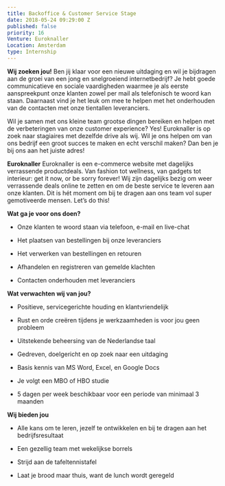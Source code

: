 ```yaml
---
title: Backoffice & Customer Service Stage
date: 2018-05-24 09:29:00 Z
published: false
priority: 16
Venture: Euroknaller
Location: Amsterdam
type: Internship
---
```


**Wij zoeken jou!**
Ben jij klaar voor een nieuwe uitdaging en wil je bijdragen aan de groei van een jong en snelgroeiend internetbedrijf? Je hebt goede communicatieve en sociale vaardigheden waarmee je als eerste aanspreekpunt onze klanten zowel per mail als telefonisch te woord kan staan. Daarnaast vind je het leuk om mee te helpen met het onderhouden van de contacten met onze tientallen leveranciers.

Wil je samen met ons kleine team grootse dingen bereiken en helpen met de verbeteringen van onze customer experience? Yes! Euroknaller is op zoek naar stagiaires met dezelfde drive als wij. Wil je ons helpen om van ons bedrijf een groot succes te maken en echt verschil maken? Dan ben je bij ons aan het juiste adres!

**Euroknaller**
Euroknaller is een e-commerce website met dagelijks verrassende productdeals. Van fashion tot wellness, van gadgets tot interieur: get it now, or be sorry forever! Wij zijn dagelijks bezig om weer verrassende deals online te zetten en om de beste service te leveren aan onze klanten. Dit is hét moment om bij te dragen aan ons team vol super gemotiveerde mensen. Let’s do this!

**Wat ga je voor ons doen?**

* Onze klanten te woord staan via telefoon, e-mail en live-chat

* Het plaatsen van bestellingen bij onze leveranciers

* Het verwerken van bestellingen en retouren

* Afhandelen en registreren van gemelde klachten

* Contacten onderhouden met leveranciers

**Wat verwachten wij van jou?**

* Positieve, servicegerichte houding en klantvriendelijk

* Rust en orde creëren tijdens je werkzaamheden is voor jou geen probleem

* Uitstekende beheersing van de Nederlandse taal

* Gedreven, doelgericht en op zoek naar een uitdaging

* Basis kennis van MS Word, Excel, en Google Docs

* Je volgt een MBO of HBO studie

* 5 dagen per week beschikbaar voor een periode van minimaal 3 maanden

**Wij bieden jou**

* Alle kans om te leren, jezelf te ontwikkelen en bij te dragen aan het bedrijfsresultaat

* Een gezellig team met wekelijkse borrels

* Strijd aan de tafeltennistafel

* Laat je brood maar thuis, want de lunch wordt geregeld
